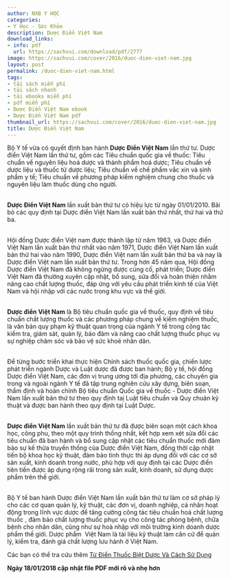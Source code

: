 ```yaml
---
author: NXB Y HỌC
categories:
- Y Học - Sức Khỏe
description: Dược Điển Việt Nam
download_links:
- info: pdf
  url: https://sachvui.com/download/pdf/2777
image: https://sachvui.com/cover/2016/duoc-dien-viet-nam.jpg
layout: post
permalink: /duoc-dien-viet-nam.html
tags:
- tải sách miễn phí
- tải sách nhanh
- tải ebooks miễn phí
- pdf miễn phí
- Dược Điển Việt Nam ebook
- Dược Điển Việt Nam pdf
thumbnail_url: https://sachvui.com/cover/2016/duoc-dien-viet-nam.jpg
title: Dược Điển Việt Nam
---
```


 <div class="item-desc text-justify"> <p>Bộ Y tế vừa có quyết định ban hành <strong>Dược Điển Việt Nam</strong> lần thứ tư. Dược điển Việt Nam lần thứ tư, gồm các Tiêu chuẩn quốc gia về thuốc: Tiêu chuẩn về nguyên liệu hoá dược và thành phẩm hoá dược; Tiêu chuẩn về dược liệu và thuốc từ dược liệu; Tiêu chuẩn về chế phẩm vắc xin và sinh phẩm y tế; Tiêu chuẩn về phương pháp kiểm nghiệm chung cho thuốc và nguyên liệu làm thuốc dùng cho người.</p><p><br><strong>Dược Điển Việt Nam</strong> lần xuất bản thứ tư có hiệu lực từ ngày 01/01/2010. Bãi bỏ các quy định tại Dược điển Việt Nam lần xuất bản thứ nhất, thứ hai và thứ ba.</p><p><br>Hội đồng Dược điển Việt nam được thành lập từ năm 1963, và Dược điển Việt Nam lần xuất bản thứ nhất vào năm 1971, Dược điển Việt Nam lần xuất bản thứ hai vào năm 1990, Dược điển Việt nam lần xuất bản thứ ba và nay là Dược điển Việt nam lần xuất bản thứ tư. Trong hơn 45 năm qua, Hội đồng Dược điển Việt Nam đã không ngừng được củng cố, phát triển; Dược điển Việt Nam đã thường xuyên cập nhật, bổ sung, sửa đổi và hoàn thiện nhằm nâng cao chất lượng thuốc, đáp ứng với yêu cầu phát triển kinh tế của Việt Nam và hội nhập với các nước trong khu vực và thế giới.</p><p><br><strong>Dược điển Việt Nam</strong> là Bộ tiêu chuẩn quốc gia về thuốc, quy định về tiêu chuẩn chất lượng thuốc và các phương pháp chung về kiểm nghiệm thuốc, là văn bản quy phạm kỹ thuật quan trọng của ngành Y tế trong công tác kiểm tra, giám sát, quản lý, bảo đảm và nâng cao chất lượng thuốc phục vụ sự nghiệp chăm sóc và bảo vệ sức khoẻ nhân dân.</p><p><br>Để từng bước triển khai thực hiện Chính sách thuốc quốc gia, chiến lược phát triển ngành Dược và Luật dược đã được ban hành; Bộ y tế, hội đồng Dược điển Việt Nam, các đơn vị trung ương tới địa phương, các chuyên gia trong và ngoài ngành Y tế đã tập trung nghiên cứu xây dựng, biên soạn, thẩm định và hoàn chỉnh Bộ tiêu chuẩn Quốc gia về thuốc - Dược điển Việt Nam lần xuất bản thứ tư theo quy định taị Luật tiêu chuẩn và Quy chuản kỹ thuật và được ban hành theo quy định tại Luật Dược.</p><p><br><strong>Dược điển Việt Nam</strong> lần xuất bản thứ tư đã được biên soạn một cách khoa học, công phu, theo một quy trình thống nhất, kết hợp xem xét sửa đổi các tiêu chuẩn đã ban hành và bổ sung cập nhật các tiêu chuẩn thuốc mới đảm bảo sự kế thừa truyền thống của Dược điển Việt Nam, đồng thời cập nhật tiến bộ khoa học kỹ thuật, đảm bảo tính thực thi áp dụng đối với các cơ sở sản xuất, kinh doanh trong nước, phù hợp với quy định tại các Dược điển tiên tiến được áp dụng rộng rãi trong sản xuất, kinh doanh, sử dụng dược phẩm trên thế giới.</p><p><br>Bộ Y tế ban hành Dược điển Việt Nam lần xuất bản thứ tư làm cơ sở pháp lý cho các cơ quan quản lý, kỹ thuật, các đơn vị, doanh nghiệp, cá nhân hoạt động trong lĩnh vực dược để tăng cường công tác tiêu chuẩn hoá chất lượng thuốc , đảm bảo chất lượng thuốc phục vụ cho công tác phòng bệnh, chữa bệnh cho nhân dân, cũng như sự hoà nhập với môi trường kinh doanh dược phẩm thế giới. Dược phẩm  Việt Nam là tài liệu kỹ thuật làm căn cứ để quản lý, kiểm tra, đánh giá chất lượng lưu hành ở Việt Nam.</p><p>Các bạn có thể tra cứu thêm <a href="https://sachvui.com/ebook/tu-dien-thuoc-biet-duoc-va-cach-su-dung-tra-cuu-online.3014.html">Từ Điển Thuốc Biệt Dược Và Cách Sử Dụng</a></p><p><strong>Ngày 18/01/2018 cập nhật file PDF mới rõ và nhẹ hơn</strong></p> </div>